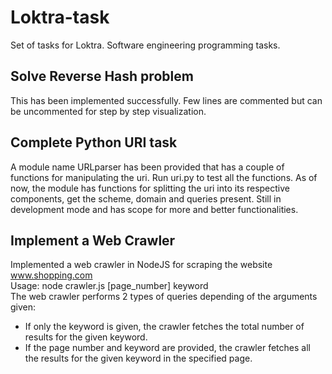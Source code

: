 # Loktra-task
Set of tasks for Loktra. Software engineering programming tasks.

## Solve Reverse Hash problem
This has been implemented successfully. Few lines are commented but can be uncommented for step by step visualization.

## Complete Python URI task
A module name URLparser has been provided that has a couple of functions for manipulating the uri. Run uri.py to test all the functions.
As of now, the module has functions for splitting the uri into its respective components, get the scheme, domain and queries present.
 Still in development mode and has scope for more and better functionalities.

## Implement a Web Crawler
Implemented a web crawler in NodeJS for scraping the website www.shopping.com <br />
Usage: node crawler.js [page_number] keyword <br />
The web crawler performs 2 types of queries depending of the arguments given:
- If only the keyword is given, the crawler fetches the total number of results for the given keyword.
- If the page number and keyword are provided, the crawler fetches all the results for the given keyword in the specified page.

